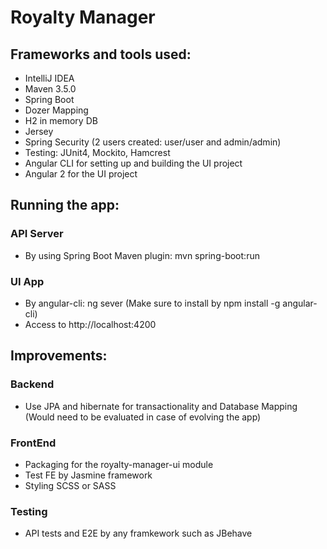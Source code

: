 # Royalty Manager

## Frameworks and tools used:
- IntelliJ IDEA
- Maven 3.5.0
- Spring Boot
- Dozer Mapping
- H2 in memory DB
- Jersey
- Spring Security (2 users created: user/user and admin/admin)
- Testing: JUnit4, Mockito, Hamcrest
- Angular CLI for setting up and building the UI project
- Angular 2 for the UI project

## Running the app:
### API Server
- By using Spring Boot Maven plugin: mvn spring-boot:run

### UI App
- By angular-cli: ng sever (Make sure to install by npm install -g angular-cli)
- Access to http://localhost:4200


## Improvements:
### Backend
- Use JPA and hibernate for transactionality and Database Mapping 
(Would need to be evaluated in case of evolving the app)

### FrontEnd
- Packaging for the royalty-manager-ui module
- Test FE by Jasmine framework
- Styling SCSS or SASS

### Testing
- API tests and E2E by any framkework such as JBehave
